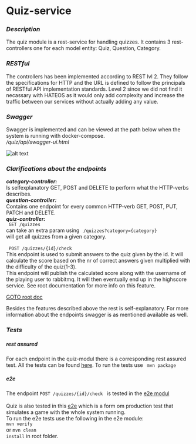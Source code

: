 # Quiz-service #
 
 ### <i>Description</i> ###
 <p> The quiz module is a rest-service for handling quizzes. It contains 3 rest-controllers one for
 each model entity: Quiz, Question, Category. 
 
 ### <i> RESTful </i> ###
 <p> The controllers has been implemented according to REST lvl 2. They follow the specifications 
 for HTTP and the URL is defined to follow the principals of RESTful API implementation standards.
 Level 2 since we did not find it necassary with HATEOS as it would only add complexity and increase
 the traffic between our services without actually adding any value.  
  </p>
 
 ### <i> Swagger </i> ###
  <p> Swagger is implemented and can be viewed at the path below when the system is running with 
  docker-compose.
  <br/> 
  <i> /quiz/api/swagger-ui.html </i>
 </p>
 
 ![alt text](doc/swagger-screen.png "swagger representation of the endpoints described 
 in the text above") 

 
 ### <i>Clarifications about the endpoints</i> ### 
 <p>
    <b><i>category-controller:</i></b> <br/> Is selfexplanatory GET, POST and DELETE to perform what the 
    HTTP-verbs describes. <br/>
    <b><i>question-controller:</i></b> <br/> Contains one endpoint for every common HTTP-verb GET, POST, 
     PUT, PATCH and DELETE. <br/>
    <b><i>quiz-controller:</i></b> <br/> 
    <code> GET /quizzes </code> <br/> 
     can take an extra param using 
    <code> /quizzes?category={category} </code> <br/>
    will get all quizzes from a given category.  <br/> <br/>
    <code> POST /quizzes/{id}/check </code> <br/>
    This endpoint is used to submit answers to the quiz given by the id. It will
    calculate the score based on the nr of correct answers given multiplied with 
    the difficulty of the quiz(1-3). 
    <br/>
    This endpoint will publish the calculated score along with the username of
    the playing user to rabbitmq. It will then eventually end up in the highscore
    service. See root documentation for more info on this feature.</p>
    
 [GOTO root doc](../README.md)
 
 Besides the features described above the rest is self-explanatory. For more information
 about the endpoints swagger is as mentioned available as well. 
 
 
 ### <i>Tests</i> ###
 ##### rest assured #####
 For each endpoint in the quiz-modul there is a corresponding rest assured test.
 All the tests can be found 
 [here](/src/test/kotlin/no/group3/springQuiz/quiz/api/QuizApiTest.kt).
 To run the tests use
 <code> mvn package </code> <br/>
 
 ##### e2e ##### 
 The endpoint <code>POST /quizzes/{id}/check </code> is tested in the 
 [e2e modul](../e2e/src/test/kotlin/no.group3.SpringQuiz.e2e/HighscoreQuizAmqpIT.kt)
 <br/>
 <br/>
 Quiz is also tested in this [e2e](../e2e/src/test/kotlin/no.group3.SpringQuiz.e2e/Quize2eIT.kt)
 which is a form om production test that simulates a game with the whole system
 running.
 <br/>
 To run the e2e tests use the following in the e2e module:
 <br/>
 <code>mvn verify</code> <br/>
 or 
 <code>mvn clean install</code> in root folder.